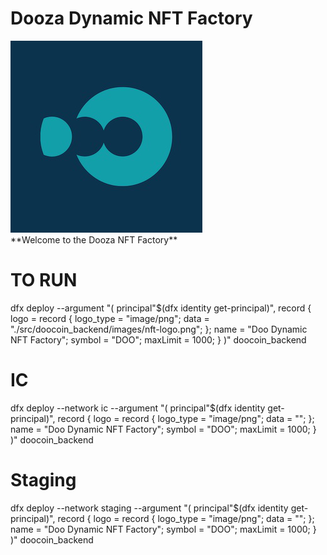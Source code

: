 # Dooza Dynamic NFT Factory
<div style="margin:auto;">
<img src="./src/doocoin_backend/images/nft-logo.png" />
</div>
**Welcome to the Dooza NFT Factory**

# TO RUN

dfx deploy --argument "(
principal\"$(dfx identity get-principal)\",
record {
logo = record {
logo_type = \"image/png\";
data = \"./src/doocoin_backend/images/nft-logo.png\";
};
name = \"Doo Dynamic NFT Factory\";
symbol = \"DOO\";
maxLimit = 1000;
}
)" doocoin_backend

# IC

dfx deploy --network ic --argument "(
principal\"$(dfx identity get-principal)\",
record {
logo = record {
logo_type = \"image/png\";
data = \"\";
};
name = \"Doo Dynamic NFT Factory\";
symbol = \"DOO\";
maxLimit = 1000;
}
)" doocoin_backend

# Staging

dfx deploy --network staging --argument "(
principal\"$(dfx identity get-principal)\",
record {
logo = record {
logo_type = \"image/png\";
data = \"\";
};
name = \"Doo Dynamic NFT Factory\";
symbol = \"DOO\";
maxLimit = 1000;
}
)" doocoin_backend

